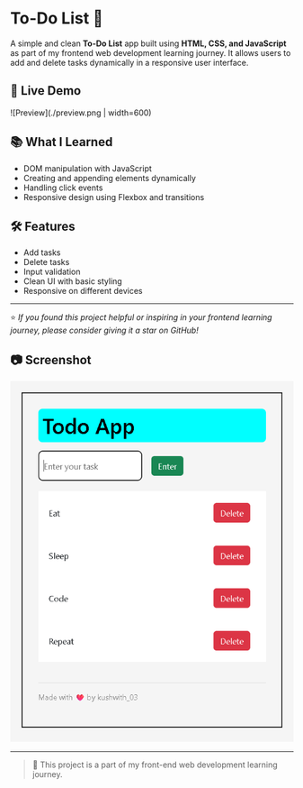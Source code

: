 # To-Do List 📝

A simple and clean **To-Do List** app built using **HTML, CSS, and JavaScript** as part of my frontend web development learning journey. It allows users to add and delete tasks dynamically in a responsive user interface.

## 🔗 Live Demo

![Preview](./preview.png | width=600)

## 📚 What I Learned

- DOM manipulation with JavaScript
- Creating and appending elements dynamically
- Handling click events
- Responsive design using Flexbox and transitions

## 🛠 Features

- Add tasks
- Delete tasks
- Input validation
- Clean UI with basic styling
- Responsive on different devices

---

⭐ *If you found this project helpful or inspiring in your frontend learning journey, please consider giving it a star on GitHub!*

## 📷 Screenshot

![App Screenshot](./preview.png)

---


> 🚀 This project is a part of my front-end web development learning journey.
